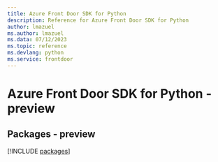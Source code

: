 ```yaml
---
title: Azure Front Door SDK for Python
description: Reference for Azure Front Door SDK for Python
author: lmazuel
ms.author: lmazuel
ms.data: 07/12/2023
ms.topic: reference
ms.devlang: python
ms.service: frontdoor
---
```

# Azure Front Door SDK for Python - preview
## Packages - preview
[!INCLUDE [packages](front-door-index.md)]